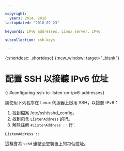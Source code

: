 ```yaml
---

copyright:
  years: 2014, 2018
lastupdated: "2018-02-23"

keywords: IPv6 addresses, Linux server, IPv6

subcollection: ssh-keys

---
```


{:shortdesc: .shortdesc}
{:new_window: target="_blank"}

# 配置 SSH 以接聽 IPv6 位址
{: #configuring-ssh-to-listen-on-ipv6-addresses}

請使用下列程序在 Linux 伺服器上啟用 SSH，以接聽 IPv6：
1. 找到檔案 /etc/ssh/sshd_config。
2. 找到包含 `ListenAddress` 的行。
3. 解除註解 `#ListenAddress ::` 行：
```
ListenAddress ::
```

這樣會將 `sshd` 連結至您裝置上的每個位址。
